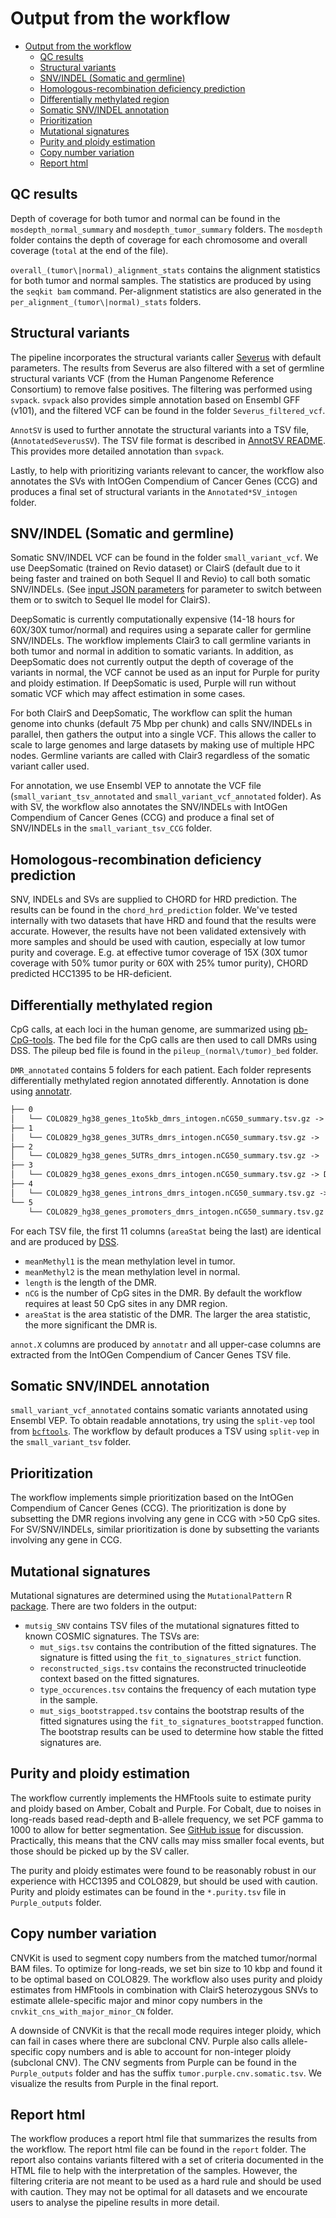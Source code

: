 # Output from the workflow

- [Output from the workflow](#output-from-the-workflow)
  - [QC results](#qc-results)
  - [Structural variants](#structural-variants)
  - [SNV/INDEL (Somatic and germline)](#snvindel-somatic-and-germline)
  - [Homologous-recombination deficiency prediction](#homologous-recombination-deficiency-prediction)
  - [Differentially methylated region](#differentially-methylated-region)
  - [Somatic SNV/INDEL annotation](#somatic-snvindel-annotation)
  - [Prioritization](#prioritization)
  - [Mutational signatures](#mutational-signatures)
  - [Purity and ploidy estimation](#purity-and-ploidy-estimation)
  - [Copy number variation](#copy-number-variation)
  - [Report html](#report-html)

## QC results

Depth of coverage for both tumor and normal can be found in the `mosdepth_normal_summary` and `mosdepth_tumor_summary` folders. The `mosdepth` folder contains the depth of coverage for each chromosome and overall coverage (`total` at the end of the file).

`overall_(tumor\|normal)_alignment_stats` contains the alignment statistics for both tumor and normal samples. The statistics are produced by using the `seqkit bam` command. Per-alignment statistics are also generated in the `per_alignment_(tumor\|normal)_stats` folders.

## Structural variants

The pipeline incorporates the structural variants caller [Severus](https://github.com/KolmogorovLab/Severus) with default parameters. The results from Severus are also
filtered with a set of germline structural variants VCF (from the Human Pangenome Reference Consortium) to remove false positives. The filtering was performed using `svpack`. `svpack` also provides simple annotation based on Ensembl GFF (v101), and the filtered VCF can be found in the folder `Severus_filtered_vcf`.

`AnnotSV` is used to further annotate the structural variants into a TSV file, (`AnnotatedSeverusSV`). The TSV file format is described in [AnnotSV README](https://github.com/lgmgeo/AnnotSV/blob/master/README.AnnotSV_latest.pdf). This provides more detailed annotation than `svpack`.

Lastly, to help with prioritizing variants relevant to cancer, the workflow also annotates the SVs with IntOGen Compendium of Cancer Genes (CCG) and produces a final set of structural variants in the `Annotated*SV_intogen` folder.

## SNV/INDEL (Somatic and germline)

Somatic SNV/INDEL VCF can be found in the folder `small_variant_vcf`. We use DeepSomatic (trained on Revio dataset) or ClairS (default due to it being faster and trained on both Sequel II and Revio) to call both somatic SNV/INDELs. (See [input JSON parameters](step-by-step.md#input-json-parameters) 
for parameter to switch between them or to switch to Sequel IIe model for ClairS). 

DeepSomatic is currently computationally expensive (14-18 hours for 60X/30X tumor/normal) and requires using a separate caller for germline SNV/INDELs. The workflow implements Clair3 to call germline variants in both tumor and normal in addition to somatic variants. In addition, as DeepSomatic does not currently output the depth of coverage of the variants in normal, the VCF cannot be used as an input for Purple for purity and ploidy estimation. If DeepSomatic is used, Purple will run without somatic VCF which may affect estimation in some cases.

For both ClairS and DeepSomatic, The workflow can split the human genome into chunks (default 75 Mbp per chunk) and calls SNV/INDELs in parallel, then gathers the output into a single VCF. This allows the caller to scale to large genomes and large datasets by making use of multiple HPC nodes. Germline variants are called with Clair3 regardless of the somatic variant caller used.

For annotation, we use Ensembl VEP to annotate the VCF file (`small_variant_tsv_annotated` and `small_variant_vcf_annotated` folder). As with SV, the workflow also annotates the SNV/INDELs with IntOGen Compendium of Cancer Genes (CCG) and produce a final set of SNV/INDELs in the `small_variant_tsv_CCG` folder.

## Homologous-recombination deficiency prediction

SNV, INDELs and SVs are supplied to CHORD for HRD prediction. The results can be found in the `chord_hrd_prediction` folder. We've tested internally with two datasets that have HRD and found that the results were accurate. However, the results have not been validated extensively with more samples and should be used with caution, especially at low tumor purity and coverage. E.g. at effective tumor coverage of 15X (30X tumor coverage with 50% tumor purity or 60X with 25% tumor purity), CHORD predicted HCC1395 to be HR-deficient.

## Differentially methylated region

CpG calls, at each loci in the human genome, are summarized using [pb-CpG-tools](https://github.com/PacificBiosciences/pb-CpG-tools). The bed file for the CpG calls are then used to call DMRs using DSS. The pileup bed file is found in the `pileup_(normal\/tumor)_bed` folder.

`DMR_annotated` contains 5 folders for each patient. Each folder represents differentially methylated region 
annotated differently. Annotation is done using [annotatr](https://bioconductor.org/packages/devel/bioc/vignettes/annotatr/inst/doc/annotatr-vignette.html).

``` markdown
├── 0
│   └── COLO829_hg38_genes_1to5kb_dmrs_intogen.nCG50_summary.tsv.gz -> DMRs that are 1 to 5 kbp away from TSS of genes
├── 1
│   └── COLO829_hg38_genes_3UTRs_dmrs_intogen.nCG50_summary.tsv.gz ->  DMRs that are 3'UTR of genes
├── 2
│   └── COLO829_hg38_genes_5UTRs_dmrs_intogen.nCG50_summary.tsv.gz ->  DMRs that are 5'UTR of genes
├── 3
│   └── COLO829_hg38_genes_exons_dmrs_intogen.nCG50_summary.tsv.gz -> DMRs that are exons of genes
├── 4
│   └── COLO829_hg38_genes_introns_dmrs_intogen.nCG50_summary.tsv.gz -> DMRs that are introns of genes
└── 5
    └── COLO829_hg38_genes_promoters_dmrs_intogen.nCG50_summary.tsv.gz -> DMRs that are (known) promoters of genes
```

For each TSV file, the first 11 columns (`areaStat` being the last) are identical and 
are produced by [DSS](https://bioconductor.org/packages/release/bioc/html/DSS.html). 
- `meanMethyl1` is the mean methylation level in tumor.
- `meanMethyl2` is the mean methylation level in normal.
- `length` is the length of the DMR.
- `nCG` is the number of CpG sites in the DMR. By default the workflow requires at least 50 CpG sites in any DMR region.
- `areaStat` is the area statistic of the DMR. The larger the area statistic, the more significant the DMR is.

`annot.X` columns are produced by `annotatr` and all upper-case columns are extracted from the IntOGen Compendium of Cancer Genes TSV file.

## Somatic SNV/INDEL annotation

`small_variant_vcf_annotated` contains somatic variants annotated using Ensembl VEP. To obtain readable annotations, try using the `split-vep` tool from [`bcftools`](https://samtools.github.io/bcftools/howtos/plugin.split-vep.html). The workflow
by default produces a TSV using `split-vep` in the `small_variant_tsv` folder.

## Prioritization

The workflow implements simple prioritization based on the IntOGen Compendium of Cancer Genes (CCG). The prioritization is done by
subsetting the DMR regions involving any gene in CCG with >50 CpG sites. For SV/SNV/INDELs, similar prioritization is done
by subsetting the variants involving any gene in CCG.

## Mutational signatures

Mutational signatures are determined using the `MutationalPattern` R [package](https://bioconductor.org/packages/release/bioc/html/MutationalPatterns.html).
There are two folders in the output:
- `mutsig_SNV` contains TSV files of the mutational signatures fitted to known COSMIC signatures. The TSVs are:
  - `mut_sigs.tsv` contains the contribution of the fitted signatures. The signature is fitted using the `fit_to_signatures_strict` function.
  - `reconstructed_sigs.tsv` contains the reconstructed trinucleotide context based on the fitted signatures.
  - `type_occurences.tsv` contains the frequency of each mutation type in the sample.
  - `mut_sigs_bootstrapped.tsv` contains the bootstrap results of the fitted signatures using the `fit_to_signatures_bootstrapped` function.
    The bootstrap results can be used to determine how stable the fitted signatures are.

## Purity and ploidy estimation

The workflow currently implements the HMFtools suite to estimate purity and ploidy based on Amber, Cobalt and Purple. 
For Cobalt, due to noises in long-reads based read-depth and B-allele frequency, we set PCF gamma to 1000 to allow for 
better segmentation. See [GitHub issue](https://github.com/hartwigmedical/hmftools/issues/485) for discussion. Practically, this means
that the CNV calls may miss smaller focal events, but those should be picked up by the SV caller.

The purity and ploidy estimates were found to be reasonably robust in our experience with HCC1395 and COLO829, 
but should be used with caution. Purity and ploidy estimates can be found in the `*.purity.tsv` file in `Purple_outputs` folder.

## Copy number variation

CNVKit is used to segment copy numbers from the matched tumor/normal BAM files. To optimize for long-reads, we set bin size to 10 kbp and found
it to be optimal based on COLO829. The workflow also uses purity and ploidy estimates from HMFtools in combination with ClairS heterozygous SNVs
to estimate allele-specific major and minor copy numbers in the `cnvkit_cns_with_major_minor_CN` folder. 

A downside of CNVKit is that the recall mode requires integer ploidy, which can fail in cases where there are subclonal CNV.
Purple also calls allele-specific copy numbers and is able to account for non-integer ploidy (subclonal CNV). The CNV segments from Purple can be found in the `Purple_outputs` folder and has the suffix `tumor.purple.cnv.somatic.tsv`. We visualize the results from Purple in the final report.

## Report html

The workflow produces a report html file that summarizes the results from the workflow. The report html file can be found in the `report` folder. The report also contains variants filtered with a set of criteria documented in the HTML file to help with the interpretation of the samples. However, the filtering criteria are not meant to be used as a hard rule and should be used with caution. They may not be optimal for all datasets and we encourate users to analyse the pipeline results in more detail.
